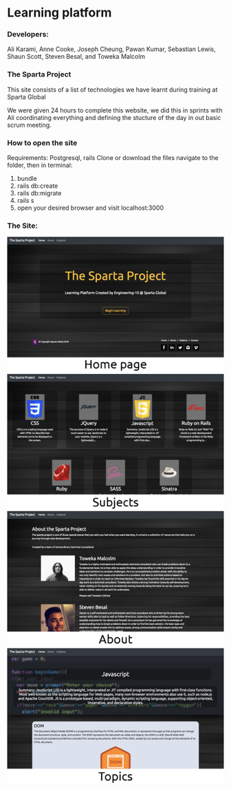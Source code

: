 # Learning platform
### Developers:
Ali Karami,
Anne Cooke,
Joseph Cheung,
Pawan Kumar,
Sebastian Lewis,
Shaun Scott,
Steven Besal,
and Toweka Malcolm

### The Sparta Project
This site consists of a list of technologies we have learnt during training at Sparta Global

We were given 24 hours to complete this website, we did this in sprints with Ali coordinating everything and defining the stucture of the day in out basic scrum meeting.

### How to open the site
Requirements: Postgresql, rails
Clone or download the files navigate to the folder, then in terminal:
1. bundle
2. rails db:create
3. rails db:migrate
4. rails s
5. open your desired browser and visit localhost:3000

### The Site:
![Image of phone notes](content/homepage.png)
![Image of phone notes](content/subjectspage.png)
![Image of phone notes](content/aboutpage.png)
![Image of phone notes](content/topicspage.png)
